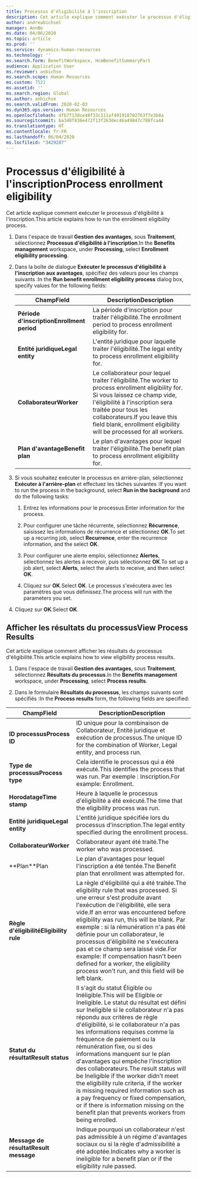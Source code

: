 ```yaml
---
title: Processus d'éligibilité à l'inscription
description: Cet article explique comment exécuter le processus d'éligibilité à l'inscription.
author: andreabichsel
manager: AnnBe
ms.date: 04/06/2020
ms.topic: article
ms.prod: ''
ms.service: dynamics-human-resources
ms.technology: ''
ms.search.form: BenefitWorkspace, HcmBenefitSummaryPart
audience: Application User
ms.reviewer: anbichse
ms.search.scope: Human Resources
ms.custom: 7521
ms.assetid: ''
ms.search.region: Global
ms.author: anbichse
ms.search.validFrom: 2020-02-03
ms.dyn365.ops.version: Human Resources
ms.openlocfilehash: dfb7f13dce48f33c111af491918702763f7e3b8a
ms.sourcegitcommit: ba340f836e472f13f263dec46a49847c788fca44
ms.translationtype: HT
ms.contentlocale: fr-FR
ms.lasthandoff: 06/04/2020
ms.locfileid: "3429287"
---
```

# <a name="process-enrollment-eligibility"></a><span data-ttu-id="0bee6-103">Processus d'éligibilité à l'inscription</span><span class="sxs-lookup"><span data-stu-id="0bee6-103">Process enrollment eligibility</span></span>

<span data-ttu-id="0bee6-104">Cet article explique comment exécuter le processus d'éligibilité à l'inscription.</span><span class="sxs-lookup"><span data-stu-id="0bee6-104">This article explains how to run the enrollment eligibility process.</span></span>

1. <span data-ttu-id="0bee6-105">Dans l'espace de travail **Gestion des avantages**, sous **Traitement**, sélectionnez **Processus d'éligibilité à l'inscription**.</span><span class="sxs-lookup"><span data-stu-id="0bee6-105">In the **Benefits management** workspace, under **Processing**, select **Enrollment eligibility processing**.</span></span>

2. <span data-ttu-id="0bee6-106">Dans la boîte de dialogue **Exécuter le processus d'éligibilité à l'inscription aux avantages**, spécifiez des valeurs pour les champs suivants :</span><span class="sxs-lookup"><span data-stu-id="0bee6-106">In the **Run benefit enrollment eligibility process** dialog box, specify values for the following fields:</span></span>

   | <span data-ttu-id="0bee6-107">Champ</span><span class="sxs-lookup"><span data-stu-id="0bee6-107">Field</span></span> | <span data-ttu-id="0bee6-108">Description</span><span class="sxs-lookup"><span data-stu-id="0bee6-108">Description</span></span> |
   | --- | --- |
   | <span data-ttu-id="0bee6-109">**Période d'inscription**</span><span class="sxs-lookup"><span data-stu-id="0bee6-109">**Enrollment period**</span></span> | <span data-ttu-id="0bee6-110">La période d'inscription pour traiter l'éligibilité.</span><span class="sxs-lookup"><span data-stu-id="0bee6-110">The enrollment period to process enrollment eligibility for.</span></span> |
   | <span data-ttu-id="0bee6-111">**Entité juridique**</span><span class="sxs-lookup"><span data-stu-id="0bee6-111">**Legal entity**</span></span> | <span data-ttu-id="0bee6-112">L'entité juridique pour laquelle traiter l'éligibilité.</span><span class="sxs-lookup"><span data-stu-id="0bee6-112">The legal entity to process enrollment eligibility for.</span></span> |
   | <span data-ttu-id="0bee6-113">**Collaborateur**</span><span class="sxs-lookup"><span data-stu-id="0bee6-113">**Worker**</span></span> | <span data-ttu-id="0bee6-114">Le collaborateur pour lequel traiter l'éligibilité.</span><span class="sxs-lookup"><span data-stu-id="0bee6-114">The worker to process enrollment eligibility for.</span></span> <span data-ttu-id="0bee6-115">Si vous laissez ce champ vide, l'éligibilité à l'inscription sera traitée pour tous les collaborateurs.</span><span class="sxs-lookup"><span data-stu-id="0bee6-115">If you leave this field blank, enrollment eligibility will be processed for all workers.</span></span> |
   | <span data-ttu-id="0bee6-116">**Plan d'avantage**</span><span class="sxs-lookup"><span data-stu-id="0bee6-116">**Benefit plan**</span></span> | <span data-ttu-id="0bee6-117">Le plan d'avantages pour lequel traiter l'éligibilité.</span><span class="sxs-lookup"><span data-stu-id="0bee6-117">The benefit plan to process enrollment eligibility for.</span></span>

3. <span data-ttu-id="0bee6-118">Si vous souhaitez exécuter le processus en arrière-plan, sélectionnez **Exécuter à l'arrière-plan** et effectuez les tâches suivantes :</span><span class="sxs-lookup"><span data-stu-id="0bee6-118">If you want to run the process in the background, select **Run in the background** and do the following tasks:</span></span>

   1. <span data-ttu-id="0bee6-119">Entrez les informations pour le processus.</span><span class="sxs-lookup"><span data-stu-id="0bee6-119">Enter information for the process.</span></span>

   2. <span data-ttu-id="0bee6-120">Pour configurer une tâche récurrente, sélectionnez **Récurrence**, saisissez les informations de récurrence et sélectionnez **OK**.</span><span class="sxs-lookup"><span data-stu-id="0bee6-120">To set up a recurring job, select **Recurrence**, enter the recurrence information, and the select **OK**.</span></span>

   3. <span data-ttu-id="0bee6-121">Pour configurer une alerte emploi, sélectionnez **Alertes**, sélectionnez les alertes à recevoir, puis sélectionnez **OK**.</span><span class="sxs-lookup"><span data-stu-id="0bee6-121">To set up a job alert, select **Alerts**, select the alerts to receive, and then select **OK**.</span></span>

   4. <span data-ttu-id="0bee6-122">Cliquez sur **OK**.</span><span class="sxs-lookup"><span data-stu-id="0bee6-122">Select **OK**.</span></span> <span data-ttu-id="0bee6-123">Le processus s'exécutera avec les paramètres que vous définissez.</span><span class="sxs-lookup"><span data-stu-id="0bee6-123">The process will run with the parameters you set.</span></span>

4. <span data-ttu-id="0bee6-124">Cliquez sur **OK**.</span><span class="sxs-lookup"><span data-stu-id="0bee6-124">Select **OK**.</span></span>

## <a name="view-process-results"></a><span data-ttu-id="0bee6-125">Afficher les résultats du processus</span><span class="sxs-lookup"><span data-stu-id="0bee6-125">View Process Results</span></span>

<span data-ttu-id="0bee6-126">Cet article explique comment afficher les résultats du processus d'éligibilité.</span><span class="sxs-lookup"><span data-stu-id="0bee6-126">This article explains how to view eligibility process results.</span></span>

1.  <span data-ttu-id="0bee6-127">Dans l'espace de travail **Gestion des avantages**, sous **Traitement**, sélectionnez **Résultats du processus**.</span><span class="sxs-lookup"><span data-stu-id="0bee6-127">In the **Benefits management** workspace, under **Processing**, select **Process results**.</span></span>

2.  <span data-ttu-id="0bee6-128">Dans le formulaire **Résultats du processus**, les champs suivants sont spécifiés :</span><span class="sxs-lookup"><span data-stu-id="0bee6-128">In the **Process results** form, the following fields are specified:</span></span>

   | <span data-ttu-id="0bee6-129">Champ</span><span class="sxs-lookup"><span data-stu-id="0bee6-129">Field</span></span> | <span data-ttu-id="0bee6-130">Description</span><span class="sxs-lookup"><span data-stu-id="0bee6-130">Description</span></span> |
   | --- | --- |
   | <span data-ttu-id="0bee6-131">**ID processus**</span><span class="sxs-lookup"><span data-stu-id="0bee6-131">**Process ID**</span></span> | <span data-ttu-id="0bee6-132">ID unique pour la combinaison de Collaborateur, Entité juridique et exécution de processus.</span><span class="sxs-lookup"><span data-stu-id="0bee6-132">The unique ID for the combination of Worker, Legal entity, and process run.</span></span> |
   | <span data-ttu-id="0bee6-133">**Type de processus**</span><span class="sxs-lookup"><span data-stu-id="0bee6-133">**Process type**</span></span> | <span data-ttu-id="0bee6-134">Cela identifie le processus qui a été exécuté.</span><span class="sxs-lookup"><span data-stu-id="0bee6-134">This identifies the process that was run.</span></span> <span data-ttu-id="0bee6-135">Par exemple : Inscription.</span><span class="sxs-lookup"><span data-stu-id="0bee6-135">For example:  Enrollment.</span></span> |
   | <span data-ttu-id="0bee6-136">**Horodatage**</span><span class="sxs-lookup"><span data-stu-id="0bee6-136">**Time stamp**</span></span> | <span data-ttu-id="0bee6-137">Heure à laquelle le processus d'éligibilité a été exécuté.</span><span class="sxs-lookup"><span data-stu-id="0bee6-137">The time that the eligibility process was run.</span></span> |
   | <span data-ttu-id="0bee6-138">**Entité juridique**</span><span class="sxs-lookup"><span data-stu-id="0bee6-138">**Legal entity**</span></span> | <span data-ttu-id="0bee6-139">L'entité juridique spécifiée lors du processus d'inscription.</span><span class="sxs-lookup"><span data-stu-id="0bee6-139">The legal entity specified during the enrollment process.</span></span> |
   | <span data-ttu-id="0bee6-140">**Collaborateur**</span><span class="sxs-lookup"><span data-stu-id="0bee6-140">**Worker**</span></span> | <span data-ttu-id="0bee6-141">Collaborateur ayant été traité.</span><span class="sxs-lookup"><span data-stu-id="0bee6-141">The worker who was processed.</span></span> |
   | <span data-ttu-id="0bee6-142">\*\*Plan</span><span class="sxs-lookup"><span data-stu-id="0bee6-142">\*\*Plan</span></span> | <span data-ttu-id="0bee6-143">Le plan d'avantages pour lequel l'inscription a été tentée.</span><span class="sxs-lookup"><span data-stu-id="0bee6-143">The Benefit plan that enrollment was attempted for.</span></span> |
   | <span data-ttu-id="0bee6-144">**Règle d'éligibilité**</span><span class="sxs-lookup"><span data-stu-id="0bee6-144">**Eligibility rule**</span></span> | <span data-ttu-id="0bee6-145">La règle d'éligibilité qui a été traitée.</span><span class="sxs-lookup"><span data-stu-id="0bee6-145">The eligibility rule that was processed.</span></span> <span data-ttu-id="0bee6-146">Si une erreur s'est produite avant l'exécution de l'éligibilité, elle sera vide.</span><span class="sxs-lookup"><span data-stu-id="0bee6-146">If an error was encountered before eligibility was run, this will be blank.</span></span> <span data-ttu-id="0bee6-147">Par exemple : si la rémunération n'a pas été définie pour un collaborateur, le processus d'éligibilité ne s'exécutera pas et ce champ sera laissé vide.</span><span class="sxs-lookup"><span data-stu-id="0bee6-147">For example: If compensation hasn't been defined for a worker, the eligibility process won't run, and this field will be left blank.</span></span> |
   | <span data-ttu-id="0bee6-148">**Statut du résultat**</span><span class="sxs-lookup"><span data-stu-id="0bee6-148">**Result status**</span></span> | <span data-ttu-id="0bee6-149">Il s'agit du statut Éligible ou Inéligible.</span><span class="sxs-lookup"><span data-stu-id="0bee6-149">This will be Eligible or Ineligible.</span></span> <span data-ttu-id="0bee6-150">Le statut du résultat est défini sur Ineligible si le collaborateur n'a pas répondu aux critères de règle d'éligibilité, si le collaborateur n'a pas les informations requises comme la fréquence de paiement ou la rémunération fixe, ou si des informations manquent sur le plan d'avantages qui empêche l'inscription des collaborateurs.</span><span class="sxs-lookup"><span data-stu-id="0bee6-150">The result status will be Ineligible if the worker didn’t meet the eligibility rule criteria, if the worker is missing required information such as a pay frequency or fixed compensation, or if there is information missing on the benefit plan that prevents workers from being enrolled.</span></span> |
   | <span data-ttu-id="0bee6-151">**Message de résultat**</span><span class="sxs-lookup"><span data-stu-id="0bee6-151">**Result message**</span></span> | <span data-ttu-id="0bee6-152">Indique pourquoi un collaborateur n'est pas admissible à un régime d'avantages sociaux ou si la règle d'admissibilité a été adoptée.</span><span class="sxs-lookup"><span data-stu-id="0bee6-152">Indicates why a worker is ineligible for a benefit plan or if the eligibility rule passed.</span></span> |

